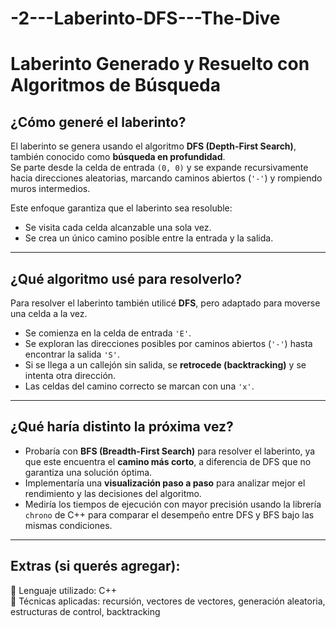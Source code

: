 # -2---Laberinto-DFS---The-Dive
# Laberinto Generado y Resuelto con Algoritmos de Búsqueda

## ¿Cómo generé el laberinto?

El laberinto se genera usando el algoritmo **DFS (Depth-First Search)**, también conocido como **búsqueda en profundidad**.  
Se parte desde la celda de entrada `(0, 0)` y se expande recursivamente hacia direcciones aleatorias, marcando caminos abiertos (`'-'`) y rompiendo muros intermedios.

Este enfoque garantiza que el laberinto sea resoluble:  
- Se visita cada celda alcanzable una sola vez.  
- Se crea un único camino posible entre la entrada y la salida.

---

## ¿Qué algoritmo usé para resolverlo?

Para resolver el laberinto también utilicé **DFS**, pero adaptado para moverse una celda a la vez.

- Se comienza en la celda de entrada `'E'`.
- Se exploran las direcciones posibles por caminos abiertos (`'-'`) hasta encontrar la salida `'S'`.
- Si se llega a un callejón sin salida, se **retrocede (backtracking)** y se intenta otra dirección.
- Las celdas del camino correcto se marcan con una `'x'`.

---

## ¿Qué haría distinto la próxima vez?

- Probaría con **BFS (Breadth-First Search)** para resolver el laberinto, ya que este encuentra el **camino más corto**, a diferencia de DFS que no garantiza una solución óptima.
- Implementaría una **visualización paso a paso** para analizar mejor el rendimiento y las decisiones del algoritmo.
- Mediría los tiempos de ejecución con mayor precisión usando la librería `chrono` de C++ para comparar el desempeño entre DFS y BFS bajo las mismas condiciones.

---

## Extras (si querés agregar):
📌 Lenguaje utilizado: C++  
📌 Técnicas aplicadas: recursión, vectores de vectores, generación aleatoria, estructuras de control, backtracking 


